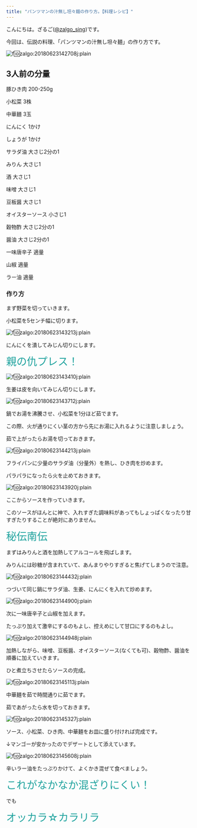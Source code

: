 ```yaml
---
title: "パンツマンの汁無し坦々麺の作り方。【料理レシピ】"
---
```


こんにちは。ざるご([@zalgo_sing](https://twitter.com/zalgo_sing))です。

今回は、伝説の料理、「パンツマンの汁無し坦々麺」の作り方です。

![f:id:zalgo:20180623142708j:plain](/img/20180623142708.jpg "f:id:zalgo:20180623142708j:plain")

## 3人前の分量

豚ひき肉 200-250g

小松菜 3株

中華麺 3玉

にんにく 1かけ

しょうが 1かけ

サラダ油 大さじ2分の1

みりん 大さじ1

酒 大さじ1

味噌 大さじ1

豆板醤 大さじ1

オイスターソース 小さじ1

穀物酢 大さじ2分の1

醤油 大さじ2分の1

一味唐辛子 適量

山椒 適量

ラー油 適量

### 作り方

まず野菜を切っていきます。

小松菜を5センチ幅に切ります。

![f:id:zalgo:20180623143213j:plain](/img/20180623143213.jpg "f:id:zalgo:20180623143213j:plain")

にんにくを潰してみじん切りにします。

<span style="font-size: 200%; color: #20a39e;">親の仇プレス！

![f:id:zalgo:20180623143410j:plain](/img/20180623143410.jpg "f:id:zalgo:20180623143410j:plain")

生姜は皮を向いてみじん切りにします。

![f:id:zalgo:20180623143712j:plain](/img/20180623143712.jpg "f:id:zalgo:20180623143712j:plain")

鍋でお湯を沸騰させ、小松菜を1分ほど茹でます。

この際、火が通りにくい茎の方から先にお湯に入れるように注意しましょう。

茹で上がったらお湯を切っておきます。

![f:id:zalgo:20180623144213j:plain](/img/20180623144213.jpg "f:id:zalgo:20180623144213j:plain")

フライパンに少量のサラダ油（分量外）を熱し、ひき肉を炒めます。

パラパラになったら火を止めておきます。

![f:id:zalgo:20180623143920j:plain](/img/20180623143920.jpg "f:id:zalgo:20180623143920j:plain")

ここからソースを作っていきます。

このソースがほんとに神で、入れすぎた調味料があってもしょっぱくなったり甘すぎたりすることが絶対にありません。

<span style="font-size: 200%; color: #20a39e;">秘伝南伝

まずはみりんと酒を加熱してアルコールを飛ばします。

みりんには砂糖が含まれていて、あんまりやりすぎると焦げてしまうので注意。

![f:id:zalgo:20180623144432j:plain](/img/20180623144432.jpg "f:id:zalgo:20180623144432j:plain")

つづいて同じ鍋にサラダ油、生姜、にんにくを入れて炒めます。

![f:id:zalgo:20180623144900j:plain](/img/20180623144900.jpg "f:id:zalgo:20180623144900j:plain")

次に一味唐辛子と山椒を加えます。

たっぷり加えて激辛にするのもよし、控えめにして甘口にするのもよし。

![f:id:zalgo:20180623144948j:plain](/img/20180623144948.jpg "f:id:zalgo:20180623144948j:plain")

加熱しながら、味噌、豆板醤、オイスターソース(なくても可)、穀物酢、醤油を順番に加えていきます。

ひと煮立ちさせたらソースの完成。

![f:id:zalgo:20180623145113j:plain](/img/20180623145113.jpg "f:id:zalgo:20180623145113j:plain")

中華麺を茹で時間通りに茹でます。

茹であがったら水を切っておきます。

![f:id:zalgo:20180623145327j:plain](/img/20180623145327.jpg "f:id:zalgo:20180623145327j:plain")

ソース、小松菜、ひき肉、中華麺をお皿に盛り付ければ完成です。

↓マンゴーが安かったのでデザートとして添えています。

![f:id:zalgo:20180623145608j:plain](/img/20180623145608.jpg "f:id:zalgo:20180623145608j:plain")

辛いラー油をたっぷりかけて、よくかき混ぜて食べましょう。

<span style="font-size: 200%; color: #20a39e;">これがなかなか混ざりにくい！

でも

<span style="font-size: 200%; color: #20a39e;">オッカラ☆カラリラ